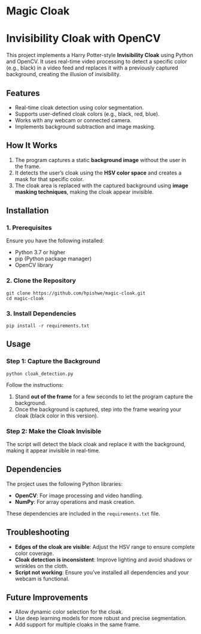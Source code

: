 # Magic Cloak
 <h1>Invisibility Cloak with OpenCV</h1>
    <p>This project implements a Harry Potter-style <strong>Invisibility Cloak</strong> using Python and OpenCV. It uses real-time video processing to detect a specific color (e.g., black) in a video feed and replaces it with a previously captured background, creating the illusion of invisibility.</p>

  <h2>Features</h2>
    <ul>
        <li>Real-time cloak detection using color segmentation.</li>
        <li>Supports user-defined cloak colors (e.g., black, red, blue).</li>
        <li>Works with any webcam or connected camera.</li>
        <li>Implements background subtraction and image masking.</li>
    </ul>

   <h2>How It Works</h2>
    <ol>
        <li>The program captures a static <strong>background image</strong> without the user in the frame.</li>
        <li>It detects the user’s cloak using the <strong>HSV color space</strong> and creates a mask for that specific color.</li>
        <li>The cloak area is replaced with the captured background using <strong>image masking techniques</strong>, making the cloak appear invisible.</li>
    </ol>

  <h2>Installation</h2>
    <h3>1. Prerequisites</h3>
    <p>Ensure you have the following installed:</p>
    <ul>
        <li>Python 3.7 or higher</li>
        <li>pip (Python package manager)</li>
        <li>OpenCV library</li>
    </ul>

  <h3>2. Clone the Repository</h3>
    <pre><code>git clone https://github.com/hpishwe/magic-cloak.git
cd magic-cloak</code></pre>

   <h3>3. Install Dependencies</h3>
    <pre><code>pip install -r requirements.txt</code></pre>

   <h2>Usage</h2>
    <h3>Step 1: Capture the Background</h3>
    <pre><code>python cloak_detection.py</code></pre>
    <p>Follow the instructions:</p>
    <ol>
        <li>Stand <strong>out of the frame</strong> for a few seconds to let the program capture the background.</li>
        <li>Once the background is captured, step into the frame wearing your cloak (black color in this version).</li>
    </ol>

  <h3>Step 2: Make the Cloak Invisible</h3>
    <p>The script will detect the black cloak and replace it with the background, making it appear invisible in real-time.</p>

  
   

  <h2>Dependencies</h2>
    <p>The project uses the following Python libraries:</p>
    <ul>
        <li><strong>OpenCV</strong>: For image processing and video handling.</li>
        <li><strong>NumPy</strong>: For array operations and mask creation.</li>
    </ul>
    <p>These dependencies are included in the <code>requirements.txt</code> file.</p>

   
   <h2>Troubleshooting</h2>
    <ul>
        <li><strong>Edges of the cloak are visible</strong>: Adjust the HSV range to ensure complete color coverage.</li>
        <li><strong>Cloak detection is inconsistent</strong>: Improve lighting and avoid shadows or wrinkles on the cloth.</li>
        <li><strong>Script not working</strong>: Ensure you’ve installed all dependencies and your webcam is functional.</li>
    </ul>

   <h2>Future Improvements</h2>
    <ul>
        <li>Allow dynamic color selection for the cloak.</li>
        <li>Use deep learning models for more robust and precise segmentation.</li>
        <li>Add support for multiple cloaks in the same frame.</li>
    </ul>




    
</body>
</html>
